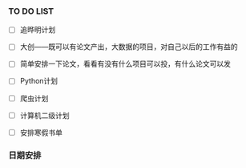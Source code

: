 ### TO DO LIST

- [ ] 追晔明计划
- [ ] 大创——既可以有论文产出，大数据的项目，对自己以后的工作有益的
- [ ] 简单安排一下论文，看看有没有什么项目可以投，有什么论文可以发
- [ ] Python计划
- [ ] 爬虫计划
- [ ] 计算机二级计划
- [ ] 安排寒假书单



### 日期安排